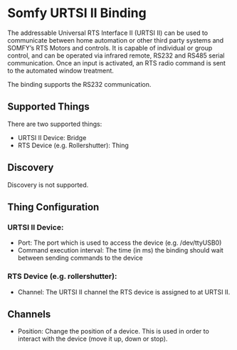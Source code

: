 # Somfy URTSI II Binding

The addressable Universal RTS Interface II (URTSI II) can be used to communicate between home automation or other third party systems and SOMFY’s RTS Motors and controls.
It is capable of individual or group control, and can be operated via infrared remote, RS232 and RS485 serial communication.
Once an input is activated, an RTS radio command is sent to the automated window treatment.

The binding supports the RS232 communication.

## Supported Things

There are two supported things:

- URTSI II Device: Bridge
- RTS Device (e.g. Rollershutter): Thing

## Discovery

Discovery is not supported.

## Thing Configuration

### URTSI II Device:

- Port: The port which is used to access the device (e.g. /dev/ttyUSB0)
- Command execution interval: The time (in ms) the binding should wait between sending commands to the device

### RTS Device (e.g. rollershutter):

- Channel: The URTSI II channel the RTS device is assigned to at URTSI II.

## Channels

- Position: Change the position of a device. This is used in order to interact with the device (move it up, down or stop).

